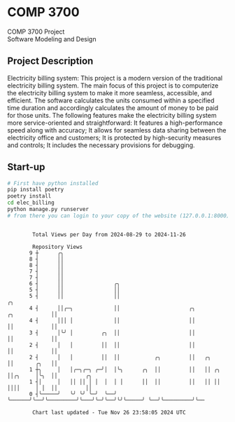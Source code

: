 # COMP 3700
COMP 3700 Project  
Software Modeling and Design
## Project Description
Electricity billing system: This project is a modern version of the traditional electricity billing system. The main focus of this project is to computerize the electricity billing system to make it more seamless, accessible, and efficient. The software calculates the units consumed within a specified time duration and accordingly calculates the amount of money to be paid for those units. The following features make the electricity billing system more service-oriented and straightforward: It features a high-performance speed along with accuracy; It allows for seamless data sharing between the electricity office and customers; It is protected by high-security measures and controls; It includes the necessary provisions for debugging.

## Start-up
```bash
# First have python installed
pip install poetry
poetry install
cd elec_billing
python manage.py runserver
# from there you can login to your copy of the website (127.0.0.1:8000), default creds are admin/admin
```

```

        Total Views per Day from 2024-08-29 to 2024-11-26

        Repository Views
       9 ┼      ╭╮
       8 ┤      ││
       8 ┤      ││
       7 ┤      ││
       7 ┤      ││
       6 ┤      ││                ╭╮
       5 ┤      ││                ││
       5 ┤      ││                ││                                                ╭╮
       4 ┤      ││╭─╮             ││                      ╭╮          ╭╮            ││
       4 ┤      │││ │             ││                      ││          ││            ││
       3 ┤      │╰╯ │         ╭╮  ││                      ││          ││            ││
       2 ┤      │   │         ││  ││                      ││          ││            ││
       2 ┤      │   │         ││  ││           ╭╮         ││   ╭╮     ││       ╭╮   ││
       1 ┼╮     │   │╭─╮╭─╮ ╭─╯│  │╰╮      ╭╮  ││         ││   ││ ╭╮  ││╭╮     │╰╮  ││         ╭╮
       1 ┤│     │   ││ ││ │ │  │  │ │      ││  ││         ││   ││ ││  ││││     │ │  ││         ││
       0 ┤╰─────╯   ╰╯ ╰╯ ╰─╯  ╰──╯ ╰──────╯╰──╯╰─────────╯╰───╯╰─╯╰──╯╰╯╰─────╯ ╰──╯╰─────────╯╰──

        Chart last updated - Tue Nov 26 23:58:05 2024 UTC
        
```
